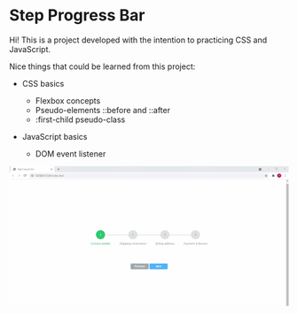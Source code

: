 # Step Progress Bar

Hi! This is a project developed with the intention to practicing CSS and JavaScript.

Nice things that could be learned from this project:

-	CSS basics
	-	Flexbox concepts
	-	Pseudo-elements ::before and ::after
	-	:first-child pseudo-class

- JavaScript basics
    -   DOM event listener

![Image from Gyazo](https://github.com/pmagalhaes2/step-progress-bar/blob/main/files/gif.gif?raw=true)